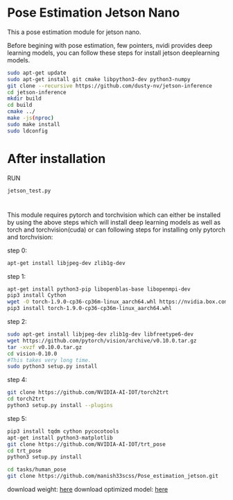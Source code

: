 
# Pose Estimation Jetson Nano

This a pose estimation module for jetson nano. 


Before begining with pose estimation, few pointers, nvidi provides deep learning 
models, you can follow these steps for install jetson deeplearning models. 

```bash
sudo apt-get update
sudo apt-get install git cmake libpython3-dev python3-numpy
git clone --recursive https://github.com/dusty-nv/jetson-inference
cd jetson-inference
mkdir build
cd build
cmake ../
make -js(nproc)
sudo make install
sudo ldconfig
```
# After installation
RUN
```bash
jetson_test.py
```
#
 This module requires pytorch and 
 torchvision which can either be installed by using the above steps 
which will install deep learning models as well as torch and torchvision(cuda)
 or can following steps for installing only pytorch and torchvision:

 step 0: 
 ```bash
 apt-get install libjpeg-dev zlib1g-dev
 ```
step 1: 
```bash
apt-get install python3-pip libopenblas-base libopenmpi-dev 
pip3 install Cython
wget -O torch-1.9.0-cp36-cp36m-linux_aarch64.whl https://nvidia.box.com/shared/static/h1z9sw4bb1ybi0rm3tu8qdj8hs05ljbm.whl
pip3 install torch-1.9.0-cp36-cp36m-linux_aarch64.whl
```
step 2: 
```bash
sudo apt-get install libjpeg-dev zlib1g-dev libfreetype6-dev
wget https://github.com/pytorch/vision/archive/v0.10.0.tar.gz
tar -xvzf v0.10.0.tar.gz
cd vision-0.10.0
#This takes very long time.
sudo python3 setup.py install
```
step 4:
```bash
git clone https://github.com/NVIDIA-AI-IOT/torch2trt
cd torch2trt
python3 setup.py install --plugins
```
step 5:
```bash
pip3 install tqdm cython pycocotools
apt-get install python3-matplotlib
git clone https://github.com/NVIDIA-AI-IOT/trt_pose
cd trt_pose
python3 setup.py install
```

```bash
cd tasks/human_pose
git clone https://github.com/manish33scss/Pose_estimation_jetson.git

```
download weight: [here](https://drive.google.com/open?id=1XYDdCUdiF2xxx4rznmLb62SdOUZuoNbd) 
download optimized model: [here](https://drive.google.com/uc?export=download&id=12CzNet267_Pm42Ip7rd3JF3WgwhErGX)
